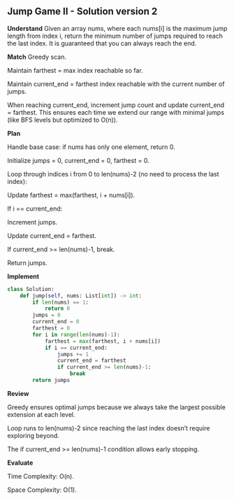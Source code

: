 ## Jump Game II - Solution version 2
**Understand**
Given an array nums, where each nums[i] is the maximum jump length from index i, return the minimum number of jumps required to reach the last index. It is guaranteed that you can always reach the end.

**Match**
Greedy scan.

Maintain farthest = max index reachable so far.

Maintain current_end = farthest index reachable with the current number of jumps.

When reaching current_end, increment jump count and update current_end = farthest.
This ensures each time we extend our range with minimal jumps (like BFS levels but optimized to O(n)).

**Plan**

Handle base case: if nums has only one element, return 0.

Initialize jumps = 0, current_end = 0, farthest = 0.

Loop through indices i from 0 to len(nums)-2 (no need to process the last index):

Update farthest = max(farthest, i + nums[i]).

If i == current_end:

Increment jumps.

Update current_end = farthest.

If current_end >= len(nums)-1, break.

Return jumps.

**Implement**
```py
class Solution:
    def jump(self, nums: List[int]) -> int:
        if len(nums) == 1:
            return 0
        jumps = 0
        current_end = 0
        farthest = 0
        for i in range(len(nums)-1):
            farthest = max(farthest, i + nums[i])
            if i == current_end:
                jumps += 1
                current_end = farthest
                if current_end >= len(nums)-1:
                    break
        return jumps
```

**Review**

Greedy ensures optimal jumps because we always take the largest possible extension at each level.

Loop runs to len(nums)-2 since reaching the last index doesn’t require exploring beyond.

The if current_end >= len(nums)-1 condition allows early stopping.

**Evaluate**

Time Complexity: O(n).

Space Complexity: O(1).
